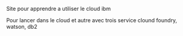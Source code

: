 Site pour apprendre a utiliser le cloud ibm

Pour lancer dans le cloud et autre avec trois service clound foundry, watson, db2
